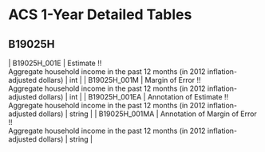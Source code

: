 # ACS 1-Year Detailed Tables

## B19025H

| B19025H_001E | Estimate !!<br>Aggregate household income in the past 12 months (in 2012 inflation-adjusted dollars) | int |
| B19025H_001M | Margin of Error !!<br>Aggregate household income in the past 12 months (in 2012 inflation-adjusted dollars) | int |
| B19025H_001EA | Annotation of Estimate !!<br>Aggregate household income in the past 12 months (in 2012 inflation-adjusted dollars) | string |
| B19025H_001MA | Annotation of Margin of Error !!<br>Aggregate household income in the past 12 months (in 2012 inflation-adjusted dollars) | string |

